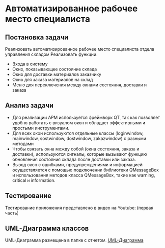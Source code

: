 # Автоматизированное рабочее место специалиста
## Постановка задачи
Реализовать автоматизированное рабочее место специалиста отдела управления складом
Реализовать функции:
- Входа в систему
- Окно, показывающее состояние склада
- Окно для доставки материалов заказчику
- Окно для заказа материалов на склад
- Меню для переключения между окнами состояния, доставки и заказа
## Анализ задачи
- Для реализации АРМ используется фреймворк QT, так как позволяет удобно работать с визуалом окон и обладает эффективными и простыми инструментами.
- Для всех окон используются отдельные классы (loginwindow, mainwindow, sostwindow, dostwindow, zakazwindow) с разными методами
- Чтобы связать окна между собой (окна состояния, заказа и доставки), используются сигналы, которые вызывают функцию обновления состояния склада после доставки или заказа.
- Вывод окон с ошибками, предупреждениями и информацией осуществляется с помощью подключении библиотеки QMessageBox и использования методов класса QMessageBox, такие как warning, critical и information.
## Тестирование
Тестирование приложения представлено в видео на Youtube: (первая часть)
## UML-Диаграмма классов
UML-Диаграмма размещена в папке с отчетом. [UML-Диаграмма](https://github.com/timspk/creatwork/blob/main/Отчет/storage/storage.png)

